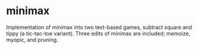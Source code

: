 # minimax
Implementation of minimax into two text-based games, subtract square and tippy (a tic-tac-toe variant). Three edits of minimax are included; memoize, myopic, and pruning. 
